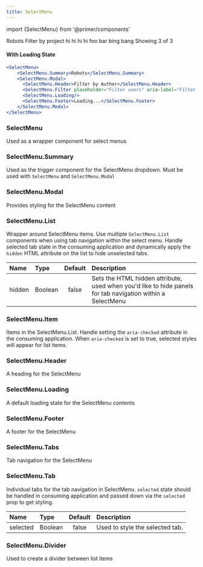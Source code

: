 ```yaml
---
title: SelectMenu
---
```

import {SelectMenu} from '@primer/components'

<SelectMenu>
    <SelectMenu.Summary>Robots</SelectMenu.Summary>
    <SelectMenu.Modal initialTab="Repository">
      <SelectMenu.Header>Filter by project</SelectMenu.Header>
      <SelectMenu.Filter placeholder="Filter projects" aria-label="Filter Projects"/>
      <SelectMenu.Tabs initialTab="Repository">
        <SelectMenu.Tab name="Repository"/>
        <SelectMenu.Tab name="Organization" />
        <SelectMenu.TabPanel tabName="Repository">
          <SelectMenu.List>
            <SelectMenu.Item>hi</SelectMenu.Item>
            <SelectMenu.Item>hi</SelectMenu.Item>
            <SelectMenu.Item>hi</SelectMenu.Item>
            <SelectMenu.Item>hi</SelectMenu.Item>
          </SelectMenu.List>
        </SelectMenu.TabPanel>
        <SelectMenu.TabPanel tabName="Organization">
          <SelectMenu.List>
            <SelectMenu.Item>foo</SelectMenu.Item>
            <SelectMenu.Item>bar</SelectMenu.Item>
            <SelectMenu.Item>bing</SelectMenu.Item>
            <SelectMenu.Item>bang</SelectMenu.Item>
          </SelectMenu.List>
        </SelectMenu.TabPanel>
      </SelectMenu.Tabs>
      <SelectMenu.Footer>Showing 3 of 3</SelectMenu.Footer>
    </SelectMenu.Modal>
</SelectMenu>


#### With Loading State
```jsx live
<SelectMenu>
    <SelectMenu.Summary>Robots</SelectMenu.Summary>
    <SelectMenu.Modal>
      <SelectMenu.Header>Filter by Author</SelectMenu.Header>
      <SelectMenu.Filter placeholder="Filter users" aria-label="Filter users"/>
      <SelectMenu.Loading/>
      <SelectMenu.Footer>Loading...</SelectMenu.Footer>
    </SelectMenu.Modal>
</SelectMenu>
```

### SelectMenu
Used as a wrapper component for select menus

### SelectMenu.Summary
Used as the trigger component for the SelectMenu dropdown. Must be used with `SelectMenu` and `SelectMenu.Modal`

### SelectMenu.Modal
Provides styling for the SelectMenu content

### SelectMenu.List

Wrapper around SelectMenu items. Use multiple `SelectMenu.List` components when using tab navigation within the select menu. Handle selected tab state in the consuming application and dynamically apply the `hidden` HTML attribute on the list to hide unselected tabs.

| Name | Type | Default | Description |
| :- | :- | :-: | :- |
| hidden | Boolean | false| Sets the HTML hidden attribute, used when you'd like to hide panels for tab navigation within a SelectMenu

### SelectMenu.Item

Items in the SelectMenu.List. Handle setting the `aria-checked` attribute in the consuming application. When `aria-checked` is set to true, selected styles will appear for list items.

### SelectMenu.Header
A heading for the SelectMenu

### SelectMenu.Loading
A default loading state for the SelectMenu contents

### SelectMenu.Footer
A footer for the SelectMenu

### SelectMenu.Tabs
Tab navigation for the SelectMenu

### SelectMenu.Tab
Individual tabs for the tab navigation in SelectMenu. `selected` state should be handled in consuming application and passed down via the `selected` prop to get styling.

| Name | Type | Default | Description |
| :- | :- | :-: | :- |
| selected | Boolean | false | Used to style the selected tab.

### SelectMenu.Divider
Used to create a divider between list items

